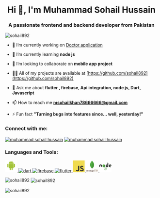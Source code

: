 <h1 align="center">Hi 👋, I'm Muhammad Sohail Hussain</h1>
<h3 align="center">A passionate frontend and backend developer from Pakistan</h3>

<p align="left"> <img src="https://komarev.com/ghpvc/?username=sohail892&label=Profile%20views&color=0e75b6&style=flat" alt="sohail892" /> </p>


- 🔭 I’m currently working on [Doctor application](https://github.com/sohail892/Virtual-hospital)

- 🌱 I’m currently learning **node js**

- 👯 I’m looking to collaborate on **mobile app project**

- 👨‍💻 All of my projects are available at [https://github.com/sohail892](https://github.com/sohail892)

- 💬 Ask me about **flutter , firebase, Api integration, node js, Dart, Javascript**

- 📫 How to reach me **msohailkhan78666666@gmail.com**

- ⚡ Fun fact **"Turning bugs into features since… well, yesterday!"**

<h3 align="left">Connect with me:</h3>
<p align="left">
<a href="https://linkedin.com/in/muhammad sohail hussain" target="blank"><img align="center" src="https://raw.githubusercontent.com/rahuldkjain/github-profile-readme-generator/master/src/images/icons/Social/linked-in-alt.svg" alt="muhammad sohail hussain" height="30" width="40" /></a>
<a href="https://fb.com/muhammad sohail hussain" target="blank"><img align="center" src="https://raw.githubusercontent.com/rahuldkjain/github-profile-readme-generator/master/src/images/icons/Social/facebook.svg" alt="muhammad sohail hussain" height="30" width="40" /></a>
</p>

<h3 align="left">Languages and Tools:</h3>
<p align="left"> <a href="https://developer.android.com" target="_blank" rel="noreferrer"> <img src="https://raw.githubusercontent.com/devicons/devicon/master/icons/android/android-original-wordmark.svg" alt="android" width="40" height="40"/> </a> <a href="https://dart.dev" target="_blank" rel="noreferrer"> <img src="https://www.vectorlogo.zone/logos/dartlang/dartlang-icon.svg" alt="dart" width="40" height="40"/> </a> <a href="https://firebase.google.com/" target="_blank" rel="noreferrer"> <img src="https://www.vectorlogo.zone/logos/firebase/firebase-icon.svg" alt="firebase" width="40" height="40"/> </a> <a href="https://flutter.dev" target="_blank" rel="noreferrer"> <img src="https://www.vectorlogo.zone/logos/flutterio/flutterio-icon.svg" alt="flutter" width="40" height="40"/> </a> <a href="https://developer.mozilla.org/en-US/docs/Web/JavaScript" target="_blank" rel="noreferrer"> <img src="https://raw.githubusercontent.com/devicons/devicon/master/icons/javascript/javascript-original.svg" alt="javascript" width="40" height="40"/> </a> <a href="https://www.mongodb.com/" target="_blank" rel="noreferrer"> <img src="https://raw.githubusercontent.com/devicons/devicon/master/icons/mongodb/mongodb-original-wordmark.svg" alt="mongodb" width="40" height="40"/> </a> <a href="https://nodejs.org" target="_blank" rel="noreferrer"> <img src="https://raw.githubusercontent.com/devicons/devicon/master/icons/nodejs/nodejs-original-wordmark.svg" alt="nodejs" width="40" height="40"/> </a> </p>

<p><img align="left" src="https://github-readme-stats.vercel.app/api/top-langs?username=sohail892&show_icons=true&locale=en&layout=compact" alt="sohail892" /></p>

<p>&nbsp;<img align="center" src="https://github-readme-stats.vercel.app/api?username=sohail892&show_icons=true&locale=en" alt="sohail892" /></p>

<p><img align="center" src="https://github-readme-streak-stats.herokuapp.com/?user=sohail892&" alt="sohail892" /></p>
